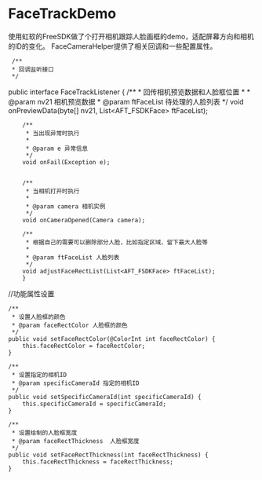 # FaceTrackDemo
使用虹软的FreeSDK做了个打开相机跟踪人脸画框的demo，适配屏幕方向和相机的ID的变化。
FaceCameraHelper提供了相关回调和一些配置属性。


     /**
     * 回调监听接口
     */
public interface FaceTrackListener {
        /**
         * 回传相机预览数据和人脸框位置
         *
         * @param nv21 相机预览数据
         * @param ftFaceList 待处理的人脸列表
         */
        void onPreviewData(byte[] nv21, List<AFT_FSDKFace> ftFaceList);


        /**
         * 当出现异常时执行
         *
         * @param e 异常信息
         */
        void onFail(Exception e);


        /**
         * 当相机打开时执行
         *
         * @param camera 相机实例
         */
        void onCameraOpened(Camera camera);

        /**
         * 根据自己的需要可以删除部分人脸，比如指定区域、留下最大人脸等
         *
         * @param ftFaceList 人脸列表
         */
        void adjustFaceRectList(List<AFT_FSDKFace> ftFaceList);
        }
        
        
//功能属性设置

    /**
     * 设置人脸框的颜色
     * @param faceRectColor 人脸框的颜色
     */
    public void setFaceRectColor(@ColorInt int faceRectColor) {
        this.faceRectColor = faceRectColor;
    }

    /**
     * 设置指定的相机ID
     * @param specificCameraId 指定的相机ID
     */
    public void setSpecificCameraId(int specificCameraId) {
        this.specificCameraId = specificCameraId;
    }

    /**
     * 设置绘制的人脸框宽度
     * @param faceRectThickness  人脸框宽度
     */
    public void setFaceRectThickness(int faceRectThickness) {
        this.faceRectThickness = faceRectThickness;
    }
